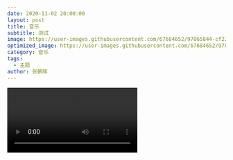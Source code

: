 ```yaml
---
date: 2020-11-02 20:00:00
layout: post
title: 音乐
subtitle: 测试
image: https://user-images.githubusercontent.com/67684652/97865844-cf221b80-1d45-11eb-8dca-f61a917e3d4a.jpg
optimized_image: https://user-images.githubusercontent.com/67684652/97865844-cf221b80-1d45-11eb-8dca-f61a917e3d4a.jpg
category: 音乐
tags:
  - 主题
author: 张朝晖
---
```




<video controls="" autoplay="0" name="media"><source src="https://www.mboxdrive.com/5of2d-eaejr.mp3" type="audio/mpeg"></video>
